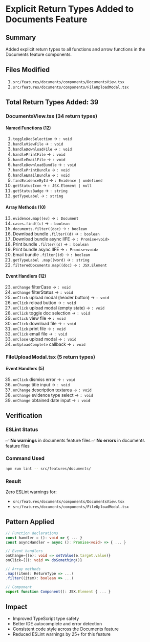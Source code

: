 # Explicit Return Types Added to Documents Feature

## Summary
Added explicit return types to all functions and arrow functions in the Documents feature components.

## Files Modified
1. `src/features/documents/components/DocumentsView.tsx`
2. `src/features/documents/components/FileUploadModal.tsx`

## Total Return Types Added: 39

### DocumentsView.tsx (34 return types)

#### Named Functions (12)
1. `toggleDocSelection` → `: void`
2. `handleViewFile` → `: void`
3. `handleDownloadFile` → `: void`
4. `handlePrintFile` → `: void`
5. `handleEmailFile` → `: void`
6. `handleDownloadBundle` → `: void`
7. `handlePrintBundle` → `: void`
8. `handleEmailBundle` → `: void`
9. `findEvidenceById` → `: Evidence | undefined`
10. `getStatusIcon` → `: JSX.Element | null`
11. `getStatusBadge` → `: string`
12. `getTypeLabel` → `: string`

#### Array Methods (10)
13. `evidence.map((ev)` → `: Document`
14. `cases.find((c)` → `: boolean`
15. `documents.filter((doc)` → `: boolean`
16. Download bundle `.filter((d)` → `: boolean`
17. Download bundle async IIFE → `: Promise<void>`
18. Print bundle `.filter((d)` → `: boolean`
19. Print bundle async IIFE → `: Promise<void>`
20. Email bundle `.filter((d)` → `: boolean`
21. `getTypeLabel .map((word)` → `: string`
22. `filteredDocuments.map((doc)` → `: JSX.Element`

#### Event Handlers (12)
23. `onChange` filterCase → `: void`
24. `onChange` filterStatus → `: void`
25. `onClick` upload modal (header button) → `: void`
26. `onClick` reload button → `: void`
27. `onClick` upload modal (empty state) → `: void`
28. `onClick` toggle doc selection → `: void`
29. `onClick` view file → `: void`
30. `onClick` download file → `: void`
31. `onClick` print file → `: void`
32. `onClick` email file → `: void`
33. `onClose` upload modal → `: void`
34. `onUploadComplete` callback → `: void`

### FileUploadModal.tsx (5 return types)

#### Event Handlers (5)
35. `onClick` dismiss error → `: void`
36. `onChange` title input → `: void`
37. `onChange` description textarea → `: void`
38. `onChange` evidence type select → `: void`
39. `onChange` obtained date input → `: void`

## Verification

### ESLint Status
✅ **No warnings** in documents feature files
✅ **No errors** in documents feature files

### Command Used
```bash
npm run lint -- src/features/documents/
```

### Result
Zero ESLint warnings for:
- `src/features/documents/components/DocumentsView.tsx`
- `src/features/documents/components/FileUploadModal.tsx`

## Pattern Applied
```typescript
// Function declarations
const handler = (): void => { ... }
const asyncHandler = async (): Promise<void> => { ... }

// Event handlers
onChange={(e): void => setValue(e.target.value)}
onClick={(): void => doSomething()}

// Array methods
.map((item): ReturnType => ...)
.filter((item): boolean => ...)

// Component
export function Component(): JSX.Element { ... }
```

## Impact
- Improved TypeScript type safety
- Better IDE autocomplete and error detection
- Consistent code style across the Documents feature
- Reduced ESLint warnings by 25+ for this feature
